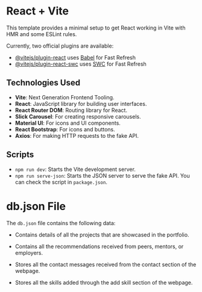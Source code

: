 # React + Vite

This template provides a minimal setup to get React working in Vite with HMR and some ESLint rules.

Currently, two official plugins are available:

- [@vitejs/plugin-react](https://github.com/vitejs/vite-plugin-react/blob/main/packages/plugin-react/README.md) uses [Babel](https://babeljs.io/) for Fast Refresh
- [@vitejs/plugin-react-swc](https://github.com/vitejs/vite-plugin-react-swc) uses [SWC](https://swc.rs/) for Fast Refresh

## Technologies Used

- **Vite**: Next Generation Frontend Tooling.
- **React**: JavaScript library for building user interfaces.
- **React Router DOM**: Routing library for React.
- **Slick Carousel**: For creating responsive carousels.
- **Material UI**: For icons and UI components.
- **React Bootstrap**: For icons and buttons.
- **Axios**: For making HTTP requests to the fake API.

## Scripts

- `npm run dev`: Starts the Vite development server.
- `npm run serve-json`: Starts the JSON server to serve the fake API. You can check the script in `package.json`.

# db.json File

The `db.json` file contains the following data:

   - Contains details of all the projects that are showcased in the portfolio.

   - Contains all the recommendations received from peers, mentors, or employers.

   - Stores all the contact messages received from the contact section of the webpage.

   - Stores all the skills added through the add skill section of the webpage.